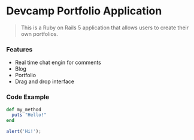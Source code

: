 # Devcamp Portfolio Application

> This is a Ruby on Rails 5 application that allows users to create their own portfolios.

### Features

- Real time chat engin for comments
- Blog
- Portfolio
- Drag and drop interface


### Code Example

```ruby
def my_method
  puts "Hello!"
end
```

```javascript
alert('Hi!');
```
